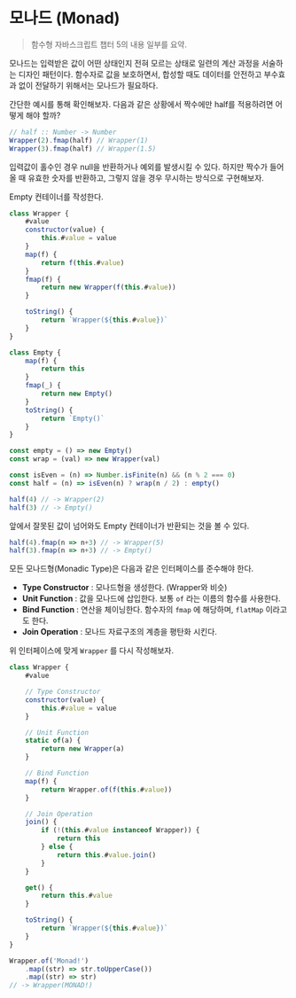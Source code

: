 # 모나드 (Monad)

> 함수형 자바스크립트 챕터 5의 내용 일부를 요약.

모나드는 입력받은 값이 어떤 상태인지 전혀 모르는 상태로 일련의 계산 과정을 서술하는 디자인 패턴이다.
함수자로 값을 보호하면서, 합성할 때도 데이터를 안전하고 부수효과 없이 전달하기 위해서는 모나드가 필요하다.

간단한 예시를 통해 확인해보자. 다음과 같은 상황에서 짝수에만 half를 적용하려면 어떻게 해야 할까?

```javascript
// half :: Number -> Number
Wrapper(2).fmap(half) // Wrapper(1)
Wrapper(3).fmap(half) // Wrapper(1.5)
```

입력값이 홀수인 경우 null을 반환하거나 예외를 발생시킬 수 있다. 
하지만 짝수가 들어올 때 유효한 숫자를 반환하고, 그렇지 않을 경우 무시하는 방식으로 구현해보자.

Empty 컨테이너를 작성한다.

```javascript
class Wrapper {
    #value
    constructor(value) {
        this.#value = value
    }
    map(f) {
        return f(this.#value)
    }
    fmap(f) {
        return new Wrapper(f(this.#value))
    }

    toString() {
        return `Wrapper(${this.#value})`
    }
}

class Empty {
    map(f) {
        return this
    }
    fmap(_) {
        return new Empty()
    }
    toString() {
        return `Empty()`
    }
}

const empty = () => new Empty()
const wrap = (val) => new Wrapper(val)

const isEven = (n) => Number.isFinite(n) && (n % 2 === 0)
const half = (n) => isEven(n) ? wrap(n / 2) : empty()

half(4) // -> Wrapper(2)
half(3) // -> Empty()
```

앞에서 잘못된 값이 넘어와도 Empty 컨테이너가 반환되는 것을 볼 수 있다.

```javascript
half(4).fmap(n => n+3) // -> Wrapper(5)
half(3).fmap(n => n+3) // -> Empty()
```

모든 모나드형(Monadic Type)은 다음과 같은 인터페이스를 준수해야 한다.

- **Type Constructor** : 모나드형을 생성한다. (Wrapper와 비슷)
- **Unit Function** : 값을 모나드에 삽입한다. 보통 `of` 라는 이름의 함수를 사용한다.
- **Bind Function** : 연산을 체이닝한다. 함수자의 `fmap` 에 해당하며, `flatMap` 이라고도 한다.
- **Join Operation** : 모나드 자료구조의 계층을 평탄화 시킨다. 

위 인터페이스에 맞게 `Wrapper` 를 다시 작성해보자.

```javascript
class Wrapper {
    #value

    // Type Constructor
    constructor(value) {
        this.#value = value
    }

    // Unit Function
    static of(a) {
        return new Wrapper(a)
    }

    // Bind Function
    map(f) {
        return Wrapper.of(f(this.#value))
    }

    // Join Operation
    join() {
        if (!(this.#value instanceof Wrapper)) {
            return this
        } else {
            return this.#value.join()
        }
    }

    get() {
        return this.#value
    }

    toString() {
        return `Wrapper(${this.#value})`
    }
}
```

```javascript
Wrapper.of('Monad!')
    .map((str) => str.toUpperCase())
    .map((str) => str)
// -> Wrapper(MONAD!)
```
